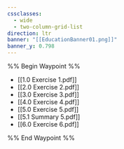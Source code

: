 ```yaml
---
cssclasses:
  - wide
  - two-column-grid-list
direction: ltr
banner: "[[EducationBanner01.png]]"
banner_y: 0.798
---
```


%% Begin Waypoint %%
- [[1.0 Exercise 1.pdf]]
- [[2.0 Exercise 2.pdf]]
- [[3.0 Exercise 3.pdf]]
- [[4.0 Exercise 4.pdf]]
- [[5.0 Exercise 5.pdf]]
- [[5.1 Summary 5.pdf]]
- [[6.0 Exercise 6.pdf]]

%% End Waypoint %%